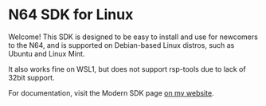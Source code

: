 # N64 SDK for Linux

Welcome! This SDK is designed to be easy to install and use for newcomers to the N64, and is supported on Debian-based Linux distros,
such as Ubuntu and Linux Mint.

It also works fine on WSL1, but does not support rsp-tools due to lack of 32bit support.

For documentation, visit the Modern SDK page [on my website](https://crashoveride95.github.io/n64hbrew/modernsdk/index.html).
